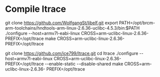 # Compile ltrace

git clone https://github.com/WolfgangSt/libelf.git
export PATH=/opt/brcm-arm-toolchains/hndtools-arm-linux-2.6.36-uclibc-4.5.3/bin:$PATH
./configure --host=armv7l-eabi-linux CROSS=arm-uclibc-linux-2.6.36- PREFIX=/opt/ltrace
make CROSS=arm-uclibc-linux-2.6.36- PREFIX=/opt/ltrace

git clone https://github.com/ice799/ltrace.git
cd ltrace
./configure --host=armv7l-eabi-linux CROSS=arm-uclibc-linux-2.6.36- PREFIX=/opt/ltrace --enable-static --disable-shared
make CROSS=arm-uclibc-linux-2.6.36- PREFIX=/opt/ltrace
